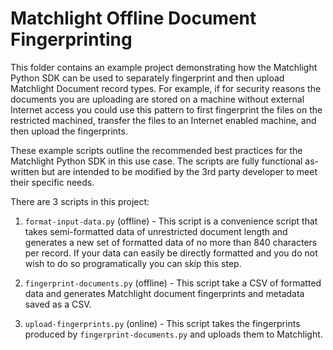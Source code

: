 Matchlight Offline Document Fingerprinting
==========================================

This folder contains an example project demonstrating how the Matchlight Python SDK can be used to separately fingerprint and then upload Matchlight Document record types. For example, if for security reasons the documents you are uploading are stored on a machine without external Internet access you could use this pattern to first fingerprint the files on the restricted machined, transfer the files to an Internet enabled machine, and then upload the fingerprints.

These example scripts outline the recommended best practices for the Matchlight Python SDK in this use case. The scripts are fully functional as-written but are intended to be modified by the 3rd party developer to meet their specific needs.

There are 3 scripts in this project:

1. `format-input-data.py` (offline) - This script is a convenience script that takes semi-formatted data of unrestricted document length and generates a new set of formatted data of no more than 840 characters per record. If your data can easily be directly formatted and you do not wish to do so programatically you can skip this step.

2. `fingerprint-documents.py` (offline) - This script take a CSV of formatted data and generates Matchlight document fingerprints and metadata saved as a CSV.

3. `upload-fingerprints.py` (online) - This script takes the fingerprints produced by `fingerprint-documents.py` and uploads them to Matchlight.